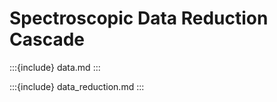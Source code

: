 # Spectroscopic Data Reduction Cascade

:::{include} data.md
:::

:::{include} data_reduction.md
:::
